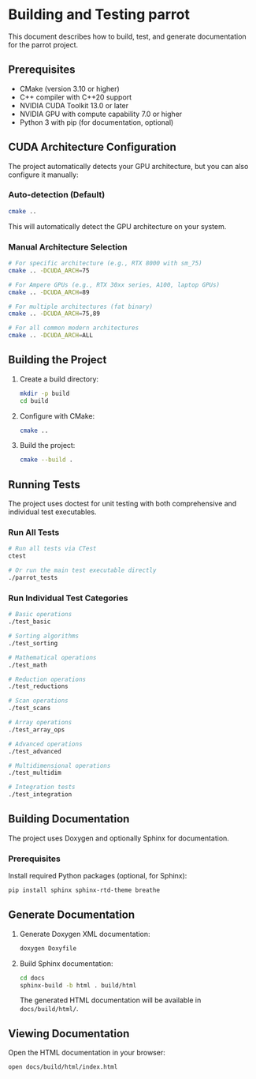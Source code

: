 # Building and Testing parrot

This document describes how to build, test, and generate documentation for the parrot project.

## Prerequisites

- CMake (version 3.10 or higher)
- C++ compiler with C++20 support
- NVIDIA CUDA Toolkit 13.0 or later
- NVIDIA GPU with compute capability 7.0 or higher
- Python 3 with pip (for documentation, optional)

## CUDA Architecture Configuration

The project automatically detects your GPU architecture, but you can also configure it manually:

### Auto-detection (Default)
```bash
cmake ..
```
This will automatically detect the GPU architecture on your system.

### Manual Architecture Selection
```bash
# For specific architecture (e.g., RTX 8000 with sm_75)
cmake .. -DCUDA_ARCH=75

# For Ampere GPUs (e.g., RTX 30xx series, A100, laptop GPUs)
cmake .. -DCUDA_ARCH=89

# For multiple architectures (fat binary)
cmake .. -DCUDA_ARCH=75,89

# For all common modern architectures
cmake .. -DCUDA_ARCH=ALL
```

## Building the Project

1. Create a build directory:
   ```bash
   mkdir -p build
   cd build
   ```

2. Configure with CMake:
   ```bash
   cmake ..
   ```

3. Build the project:
   ```bash
   cmake --build .
   ```

## Running Tests

The project uses doctest for unit testing with both comprehensive and individual test executables.

### Run All Tests
```bash
# Run all tests via CTest
ctest

# Or run the main test executable directly
./parrot_tests
```

### Run Individual Test Categories
```bash
# Basic operations
./test_basic

# Sorting algorithms
./test_sorting

# Mathematical operations
./test_math

# Reduction operations
./test_reductions

# Scan operations
./test_scans

# Array operations
./test_array_ops

# Advanced operations
./test_advanced

# Multidimensional operations
./test_multidim

# Integration tests
./test_integration
```

## Building Documentation

The project uses Doxygen and optionally Sphinx for documentation.

### Prerequisites

Install required Python packages (optional, for Sphinx):
```bash
pip install sphinx sphinx-rtd-theme breathe
```

## Generate Documentation

1. Generate Doxygen XML documentation:
   ```bash
   doxygen Doxyfile
   ```

2. Build Sphinx documentation:
   ```bash
   cd docs
   sphinx-build -b html . build/html
   ```

   The generated HTML documentation will be available in `docs/build/html/`.
 
## Viewing Documentation
 
Open the HTML documentation in your browser:
```bash
open docs/build/html/index.html
